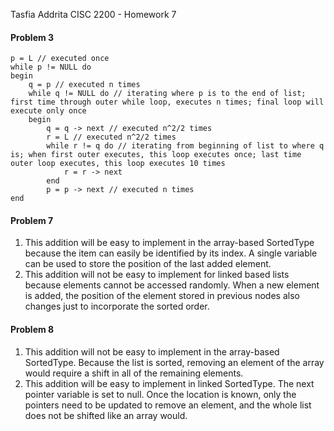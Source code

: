 Tasfia Addrita
CISC 2200 - Homework 7

#### Problem 3

```
p = L // executed once
while p != NULL do
begin
	q = p // executed n times
	while q != NULL do // iterating where p is to the end of list; first time through outer while loop, executes n times; final loop will execute only once
	begin
		q = q -> next // executed n^2/2 times
		r = L // executed n^2/2 times
		while r != q do // iterating from beginning of list to where q is; when first outer executes, this loop executes once; last time outer loop executes, this loop executes 10 times
			r = r -> next
		end
		p = p -> next // executed n times
end
```

#### Problem 7

1. This addition will be easy to implement in the array-based SortedType because the item can easily be identified by its index. A single variable can be used to store the position of the last added element.
2. This addition will not be easy to implement for linked based lists because elements cannot be accessed randomly. When a new element is added, the position of the element stored in previous nodes also changes just to incorporate the sorted order.

#### Problem 8

1. This addition will not be easy to implement in the array-based SortedType. Because the list is sorted, removing an element of the array would require a shift in all of the remaining elements. 
2. This addition will be easy to implement in linked SortedType. The next pointer variable is set to null. Once the location is known, only the pointers need to be updated to remove an element, and the whole list does not be shifted like an array would. 
